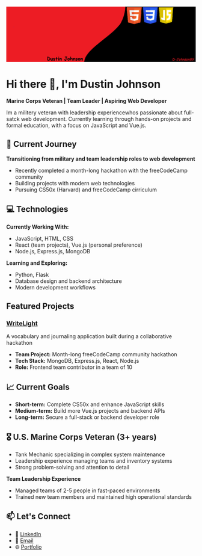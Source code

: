 ![Learning and Growing](https://github.com/D-Johnson89/D-Johnson89/blob/main/GitBan.png)

# Hi there 👋, I'm Dustin Johnson

**Marine Corps Veteran | Team Leader | Aspiring Web Developer**

Im a militery veteran with leadership experiencewhos passionate about full-satck web development. Currently learning through hands-on projects and formal education, with a focus on JavaScript and Vue.js.

## 🚀 Current Journey

**Transitioning from military and team leadership roles to web development**
- Recently completed a month-long hackathon with the freeCodeCamp community
- Building projects with modern web technologies
- Pursuing CS50x (Harvard) and freeCodeCamp cirriculum

## 💻 Technologies

**Currently Working With:**
- JavaScript, HTML, CSS
- React (team projects), Vue.js (personal preference)
- Node.js, Express.js, MongoDB

**Learning and Exploring:**
- Python, Flask
- Database design and backend architecture
- Modern development workflows

## Featured Projects
### [WriteLight](https://github.com/freeCodeCamp-2025-Summer-Hackathon/purple-array)
A vocabulary and journaling application built during a collaborative hackathon
- **Team Project:** Month-long freeCodeCamp community hackathon
- **Tech Stack:** MongoDB, Express.js, React, Node.js
-  **Role:** Frontend team contributor in a team of 10

## 📈 Current Goals

- **Short-term:** Complete CS50x and enhance JavaScript skills
- **Medium-term:** Build more Vue.js projects and backend APIs
- **Long-term:** Secure a full-stack or backend developer role

## 🎖️ **U.S. Marine Corps Veteran** (3+ years)
- Tank Mechanic specializing in complex system maintenance
- Leadership experience managing teams and inventory systems
- Strong problem-solving and attention to detail

**Team Leadership Experience**
- Managed teams of 2-5 people in fast-paced environments
- Trained new team members and maintained high operational standards

## 📫 Let's Connect

- 💼 [LinkedIn](https://www.linkedin.com/in/dustin-johnson89)
- 📧 [Email](d.l.johnson3009@gmail.com)
- 🌐 [Portfolio](https://d-johnson89.github.io/portfolio/)
